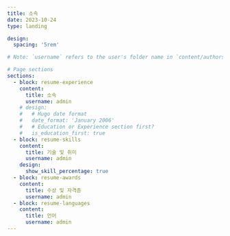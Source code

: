 ```yaml
---
title: 소속
date: 2023-10-24
type: landing

design:
  spacing: '5rem'

# Note: `username` refers to the user's folder name in `content/authors/`

# Page sections
sections:
  - block: resume-experience
    content:
      title: 소속
      username: admin
    # design:
    #   # Hugo date format
    #   date_format: 'January 2006'
    #   # Education or Experience section first?
    #   is_education_first: true
  - block: resume-skills
    content:
      title: 기술 및 취미
      username: admin
    design:
      show_skill_percentage: true
  - block: resume-awards
    content:
      title: 수상 및 자격증
      username: admin
  - block: resume-languages
    content:
      title: 언어
      username: admin
---
```

